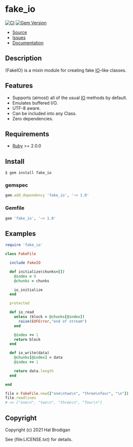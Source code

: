 # fake_io

[![CI](https://github.com/postmodern/fake_io.rb/actions/workflows/ruby.yml/badge.svg)](https://github.com/postmodern/fake_io.rb/actions/workflows/ruby.yml)
[![Gem Version](https://badge.fury.io/rb/fake_io.svg)](https://badge.fury.io/rb/fake_io)

* [Source](https://github.com/postmodern/fake_io.rb)
* [Issues](https://github.com/postmodern/fake_io.rb/issues)
* [Documentation](http://rubydoc.info/gems/fake_io/frames)

## Description

{FakeIO} is a mixin module for creating fake [IO]-like classes.

## Features

* Supports (almost) all of the usual [IO] methods by default.
* Emulates buffered I/O.
* UTF-8 aware.
* Can be included into any Class.
* Zero dependencies.

## Requirements

* [Ruby] >= 2.0.0

[Ruby]: https://www.ruby-lang.org/

## Install

```shell
$ gem install fake_io
```

### gemspec

```ruby
gem.add_dependency 'fake_io', '~> 1.0'
```

### Gemfile

```ruby
gem 'fake_io', '~> 1.0'
```

## Examples

```ruby
require 'fake_io'

class FakeFile

  include FakeIO

  def initialize(chunks=[])
    @index = 0
    @chunks = chunks

    io_initialize
  end

  protected

  def io_read
    unless (block = @chunks[@index])
      raise(EOFError,"end of stream")
    end

    @index += 1
    return block
  end

  def io_write(data)
    @chunks[@index] = data
    @index += 1

    return data.length
  end

end

file = FakeFile.new(["one\ntwo\n", "three\nfour", "\n"])
file.readlines
# => ["one\n", "two\n", "three\n", "four\n"]
```

## Copyright

Copyright (c) 2021 Hal Brodigan

See {file:LICENSE.txt} for details.

[IO]: https://rubydoc.info/stdlib/core/IO
